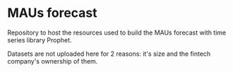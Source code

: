 # MAUs forecast 
Repository to host the resources used to build the MAUs forecast with time series library Prophet.

Datasets are not uploaded here for 2 reasons: it's size and the fintech company's ownership of them.